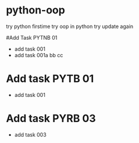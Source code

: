 # python-oop
try python firstime
try oop in python
try update again

#Add Task PYTNB 01
- add task 001
- add task 001a bb cc

# Add task PYTB 01
- add task 001

# Add task PYRB 03
- add task 003
